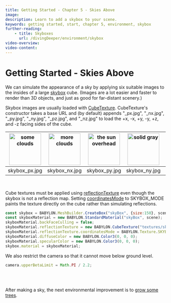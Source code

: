 ```yaml
---
title: Getting Started - Chapter 5 - Skies Above
image: 
description: Learn to add a skybox to your scene.
keywords: getting started, start, chapter 5, environment, skybox
further-reading:
    - title: Skyboxes
      url: /divingDeeper/environment/skybox
video-overview:
video-content:
---
```


# Getting Started - Skies Above

We can simulate the appearance of a sky by applying six suitable images to the insides of a large [skybox](/divingDeeper/environment/skybox) cube. (Images are a lot easier and faster to render than 3D objects, and just as good for far-distant scenery.)

Skybox images are usually loaded with [CubeTexture](/typedoc/classes/babylon.cubetexture). CubeTexture's constructor takes a base URL and (by default) appends "\_px.jpg", "\_nx.jpg", "\_py.jpg", "\_ny.jpg", "\_pz.jpg", and "\_nz.jpg" to load the +x, -x, +y, -y, +z, and -z facing sides of the cube.

|<img src="/img/getstarted/skybox_px.jpg" width="100" height="100" alt="some clouds"/>|<img src="/img/getstarted/skybox_nx.jpg" width="100" height="100" alt="more clouds"/>|<img src="/img/getstarted/skybox_py.jpg" width="100" height="100" alt="the sun overhead"/>|<img src="/img/getstarted/skybox_ny.jpg" width="100" height="100" alt="solid gray"/>|<img src="/img/getstarted/skybox_pz.jpg" width="100" height="100" alt="more clouds"/>|<img src="/img/getstarted/skybox_nz.jpg" width="100" height="100" alt="more clouds"/>|
|:---:|:---:|:---:|:---:|:---:|:---:|
|skybox\_px.jpg|skybox\_nx.jpg|skybox\_py.jpg|skybox\_ny.jpg|skybox\_pz.jpg|skybox\_nz.jpg|
<br/>

Cube textures must be applied using [reflectionTexture](/divingDeeper/materials/using/reflectionTexture) even though the skybox is not a reflection map. Setting [coordinatesMode](/typedoc/classes/babylon.texture#coordinatesmode) to SKYBOX\_MODE paints the texture directly on the cube rather than simulating reflections.

```javascript
const skybox = BABYLON.MeshBuilder.CreateBox("skyBox", {size:150}, scene);
const skyboxMaterial = new BABYLON.StandardMaterial("skyBox", scene);
skyboxMaterial.backFaceCulling = false;
skyboxMaterial.reflectionTexture = new BABYLON.CubeTexture("textures/skybox", scene);
skyboxMaterial.reflectionTexture.coordinatesMode = BABYLON.Texture.SKYBOX_MODE;
skyboxMaterial.diffuseColor = new BABYLON.Color3(0, 0, 0);
skyboxMaterial.specularColor = new BABYLON.Color3(0, 0, 0);
skybox.material = skyboxMaterial;
```

We also restrict the camera so that it cannot move below ground level.

```javascript
camera.upperBetaLimit = Math.PI / 2.2;
```

<Playground id="#KBS9I5#88" title="Adding a Skybox" description="Add a skybox to your scene." image="/img/playgroundsAndNMEs/gettingStartedSkyBox.jpg"/><br/>
<br/>

After making a sky, the next environmental improvement is to [grow some trees](/start/chap5/trees).

